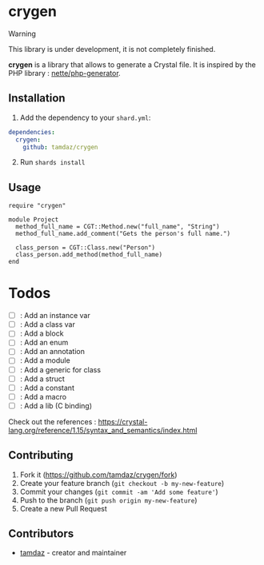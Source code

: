 # crygen

> [!WARNING]
> This library is under development, it is not completely finished.

**crygen** is a library that allows to generate a Crystal file. It is inspired by the PHP
library : [nette/php-generator](https://github.com/nette/php-generator).

## Installation

1. Add the dependency to your `shard.yml`:

```yaml
dependencies:
  crygen:
    github: tamdaz/crygen
```

2. Run `shards install`

## Usage

```crystal
require "crygen"

module Project
  method_full_name = CGT::Method.new("full_name", "String")
  method_full_name.add_comment("Gets the person's full name.")

  class_person = CGT::Class.new("Person")
  class_person.add_method(method_full_name)
end
```

# Todos
- [ ] : Add an instance var
- [ ] : Add a class var
- [ ] : Add a block
- [ ] : Add an enum
- [ ] : Add an annotation
- [ ] : Add a module
- [ ] : Add a generic for class
- [ ] : Add a struct
- [ ] : Add a constant
- [ ] : Add a macro
- [ ] : Add a lib (C binding)

Check out the references : https://crystal-lang.org/reference/1.15/syntax_and_semantics/index.html

## Contributing

1. Fork it (<https://github.com/tamdaz/crygen/fork>)
2. Create your feature branch (`git checkout -b my-new-feature`)
3. Commit your changes (`git commit -am 'Add some feature'`)
4. Push to the branch (`git push origin my-new-feature`)
5. Create a new Pull Request

## Contributors

- [tamdaz](https://github.com/tamdaz) - creator and maintainer
